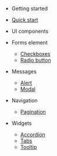 - Getting started
 - [Quick start](/quickstart)

- UI components
 - Forms element
   - [Checkboxes](/custom-elements-docs/Form-Checkboxes)
   - [Radio button](/custom-elements-docs/Form-Radio-buttons)   
 - Messages
   - [Alert](/custom-elements-docs/Message-Alert)
   - [Modal](/custom-elements-docs/Message-Modal)
 - Navigation
   - [Pagination](/custom-elements-docs/Navigation-Pagination) 
 - Widgets
   - [Accordion](/custom-elements-docs/Widget-Accordions.md)
   - [Tabs](/custom-elements-docs/Widget-Tabs.md)
   - [Tooltip](/custom-elements-docs/Widget-Tooltip)
